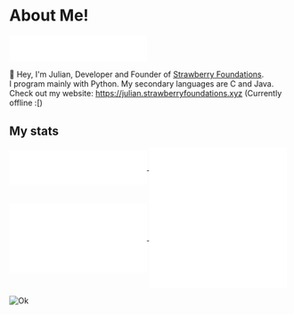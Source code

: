 # About Me!
<a href="https://github.com/Juliandev02">
  <img align="center" width="49%" src="./header.svg" />
</a>
<br/>

👋 Hey, I'm Julian, Developer and Founder of [Strawberry Foundations](https://github.com/Strawberry-Foundations). <br>
I program mainly with Python. 
My secondary languages are C and Java.<br>
Check out my website: https://julian.strawberryfoundations.xyz (Currently offline :[)

## My stats
<a href="https://github.com/Juliandev02">
  <img align="center" width="49%" src="./repositories.svg" />
</a>
<a href="https://github.com/Juliandev02">
  <img align="center" width="49%" src="./acti_comm.svg" />
</a>
<a href="https://github.com/Juliandev02">
    <img align="center" width="49%" src="./issue_pr_lang.svg" />
</a>
<a href="https://github.com/Juliandev02">
  <img align="center" width="49%" src="./github-habits.svg" />
</a>

![Ok](https://github-readme-stats.vercel.app/api?username=Juliandev02&count_private=true&show_icons=true&theme=transparent)

